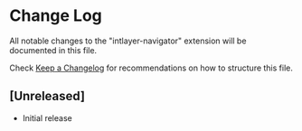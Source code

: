 # Change Log

All notable changes to the "intlayer-navigator" extension will be documented in this file.

Check [Keep a Changelog](http://keepachangelog.com/) for recommendations on how to structure this file.

## [Unreleased]

- Initial release